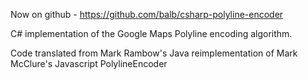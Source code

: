 Now on github - https://github.com/balb/csharp-polyline-encoder

C# implementation of the Google Maps Polyline encoding algorithm.

Code translated from Mark Rambow's Java reimplementation of Mark McClure's Javascript PolylineEncoder